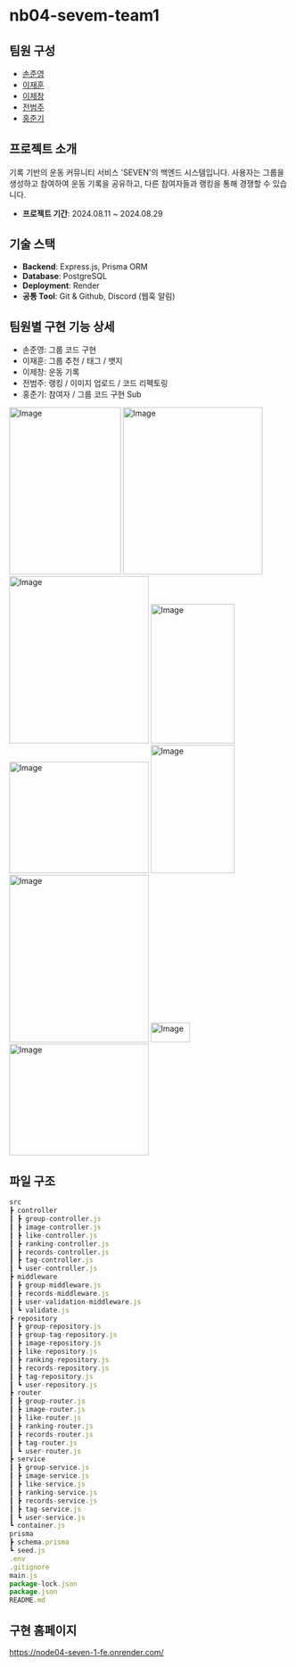 # nb04-sevem-team1

## 팀원 구성

- [손준영](https://github.com/proteiin)
- [이재훈](https://github.com/jaehoon21)
- [이제창](https://github.com/Jerang2)
- [전범주](https://github.com/intwocave)
- [홍준기](https://github.com/InsipidPie1229)

## 프로젝트 소개

기록 기반의 운동 커뮤니티 서비스 'SEVEN'의 백엔드 시스템입니다. 사용자는 그룹을 생성하고 참여하여 운동 기록을 공유하고, 다른 참여자들과 랭킹을 통해 경쟁할 수 있습니다.

- **프로젝트 기간**: 2024.08.11 ~ 2024.08.29

## 기술 스택

- **Backend**: Express.js, Prisma ORM
- **Database**: PostgreSQL
- **Deployment**: Render
- **공통 Tool**: Git & Github, Discord (웹훅 알림)

## 팀원별 구현 기능 상세

- 손준영: 그룹 코드 구현
- 이재훈: 그룹 추천 / 태그 / 뱃지
- 이제창: 운동 기록
- 전범주: 랭킹 / 이미지 업로드 / 코드 리펙토링
- 홍준기: 참여자 / 그룹 코드 구현 Sub

<img width="200" height="300" alt="Image" src="https://github.com/user-attachments/assets/697c8edd-117c-483b-8fa8-c8cce76398f4" />
<img width="250" height="300" alt="Image" src="https://github.com/user-attachments/assets/107dea1e-7a11-4da2-8f89-2325e35f505a" />
<img width="250" height="300" alt="Image" src="https://github.com/user-attachments/assets/c5aeb077-4c28-4bec-a4e5-54a524c714db" />
<img width="150" height="250" alt="Image" src="https://github.com/user-attachments/assets/ae6fe2d8-7c2e-4db6-8689-673e3fa5db3b" />
<img width="250" height="200" alt="Image" src="https://github.com/user-attachments/assets/c33a37ff-e6c5-45e6-ac72-5b4251157d62" />
<img width="150" height="230" alt="Image" src="https://github.com/user-attachments/assets/4fe1b069-9c2f-44f8-abd4-5158f12d4dad" />
<img width="250" height="300" alt="Image" src="https://github.com/user-attachments/assets/67a676d5-275c-4959-a368-ae4d86547773" />
<img width="70" height="35" alt="Image" src="https://github.com/user-attachments/assets/66a31b41-475a-4e1d-a25e-63b9f7a43d4e" />
<img width="250" height="200" alt="Image" src="https://github.com/user-attachments/assets/56a7f5fb-9349-4233-919a-03bbf9896708" />


## 파일 구조

```jsx
src
┣ controller
┃ ┣ group-controller.js
┃ ┣ image-controller.js
┃ ┣ like-controller.js
┃ ┣ ranking-controller.js
┃ ┣ records-controller.js
┃ ┣ tag-controller.js
┃ ┗ user-controller.js
┣ middleware
┃ ┣ group-middleware.js
┃ ┣ records-middleware.js
┃ ┣ user-validation-middleware.js
┃ ┗ validate.js
┣ repository
┃ ┣ group-repository.js
┃ ┣ group-tag-repository.js
┃ ┣ image-repository.js
┃ ┣ like-repository.js
┃ ┣ ranking-repository.js
┃ ┣ records-repository.js
┃ ┣ tag-repository.js
┃ ┗ user-repository.js
┣ router
┃ ┣ group-router.js
┃ ┣ image-router.js
┃ ┣ like-router.js
┃ ┣ ranking-router.js
┃ ┣ records-router.js
┃ ┣ tag-router.js
┃ ┗ user-router.js
┣ service
┃ ┣ group-service.js
┃ ┣ image-service.js
┃ ┣ like-service.js
┃ ┣ ranking-service.js
┃ ┣ records-service.js
┃ ┣ tag-service.js
┃ ┗ user-service.js
┗ container.js
prisma
┣ schema.prisma
┗ seed.js
.env
.gitignore
main.js
package-lock.json
package.json
README.md
```

## 구현 홈페이지

https://node04-seven-1-fe.onrender.com/


